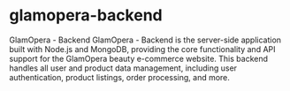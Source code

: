 # glamopera-backend
GlamOpera - Backend GlamOpera - Backend is the server-side application built with Node.js and MongoDB, providing the core functionality and API support for the GlamOpera beauty e-commerce website. This backend handles all user and product data management, including user authentication, product listings, order processing, and more.
